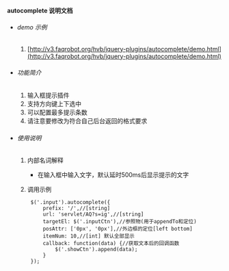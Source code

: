 #### autocomplete 说明文档

* ###### demo 示例
	1. [http://v3.faqrobot.org/hvb/jquery-plugins/autocomplete/demo.html](http://v3.faqrobot.org/hvb/jquery-plugins/autocomplete/demo.html)

* ###### 功能简介
	1. 输入框提示插件
	2. 支持方向键上下选中
	3. 可以配置最多提示条数
	4. 请注意要修改为符合自己后台返回的格式要求

    	
* ###### 使用说明
	1. 内部名词解释
		* 在输入框中输入文字，默认延时500ms后显示提示的文字
	2. 调用示例  

			$('.input').autocomplete({
			    prefix: '/',//[string]
			    url: 'servlet/AQ?s=ig',//[string]
			    targetEl: $('.inputCtn'),//参照物(用于appendTo和定位)
			    posAttr: ['0px', '0px'],//外边框的定位[left bottom]
			    itemNum: 10,//[int] 默认全部显示
			    callback: function(data) {//获取文本后的回调函数
			        $('.showCtn').append(data);
			    }
			});
